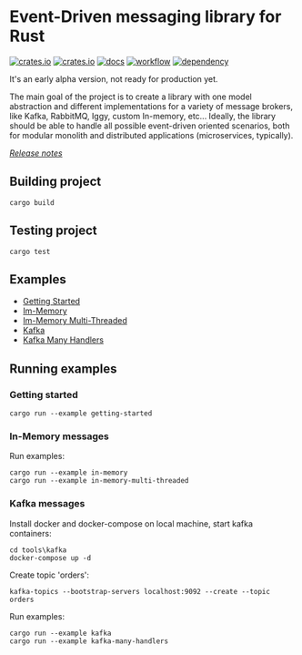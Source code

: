 # Event-Driven messaging library for Rust

[![crates.io](https://img.shields.io/crates/v/eventure.svg)](https://crates.io/crates/eventure)
[![crates.io](https://img.shields.io/crates/d/eventure.svg)](https://crates.io/crates/eventure)
[![docs](https://docs.rs/eventure/badge.svg)](https://docs.rs/eventure)
[![workflow](https://github.com/rust-lang-libs/eventure/actions/workflows/build.yml/badge.svg)](https://github.com/rust-lang-libs/eventure/actions/workflows/build.yml)
[![dependency](https://deps.rs/repo/github/rust-lang-libs/eventure/status.svg)](https://deps.rs/repo/github/rust-lang-libs/eventure)

It's an early alpha version, not ready for production yet.

The main goal of the project is to create a library with one model abstraction and different implementations 
for a variety of message brokers, like Kafka, RabbitMQ, Iggy, custom In-memory, etc... Ideally, the library should
be able to handle all possible event-driven oriented scenarios, both for modular monolith and distributed
applications (microservices, typically).

[*Release notes*](https://github.com/rust-lang-libs/eventure/releases)

## Building project
`cargo build`

## Testing project
`cargo test`

## Examples
* [Getting Started](examples/src/getting-started/main.rs)
* [Im-Memory](examples/src/in_memory/main.rs)
* [Im-Memory Multi-Threaded](examples/src/in_memory_multi_threaded/main.rs)
* [Kafka](examples/src/kafka/main.rs)
* [Kafka Many Handlers](examples/src/kafka_many_handlers/main.rs)

## Running examples

### Getting started
`cargo run --example getting-started`

### In-Memory messages
Run examples:
```
cargo run --example in-memory
cargo run --example in-memory-multi-threaded
```

### Kafka messages
Install docker and docker-compose on local machine, start kafka containers:
```
cd tools\kafka
docker-compose up -d
```
Create topic 'orders':
```
kafka-topics --bootstrap-servers localhost:9092 --create --topic orders
```
Run examples:
```
cargo run --example kafka
cargo run --example kafka-many-handlers
```
